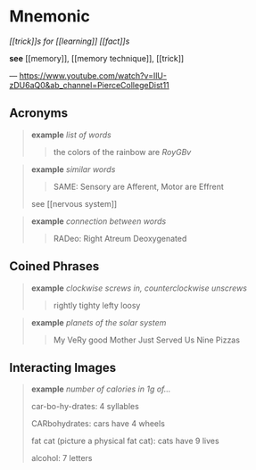 # Mnemonic

_[[trick]]s for [[learning]] [[fact]]s_

**see** [[memory]], [[memory technique]], [[trick]]

&mdash; <https://www.youtube.com/watch?v=IlU-zDU6aQ0&ab_channel=PierceCollegeDist11>

## Acronyms

> **example** _list of words_
>
> > the colors of the rainbow are _RoyGBv_

> **example** _similar words_
>
> > SAME: Sensory are Afferent, Motor are Effrent
>
> see [[nervous system]]

> **example** _connection between words_
>
> > RADeo: Right Atreum Deoxygenated

## Coined Phrases

> **example** _clockwise screws in, counterclockwise unscrews_
>
> > rightly tighty lefty loosy

> **example** _planets of the solar system_
>
> > My VeRy good Mother Just Served Us Nine Pizzas

## Interacting Images

> **example** _number of calories in 1g of..._
>
> car-bo-hy-drates: 4 syllables
>
> CARbohydrates: cars have 4 wheels
>
> fat cat (picture a physical fat cat): cats have 9 lives
>
> alcohol: 7 letters

